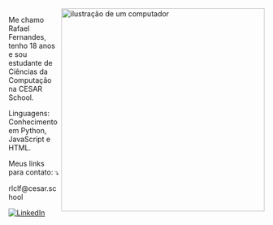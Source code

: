 <img src="https://raw.githubusercontent.com/MicaelliMedeiros/micaellimedeiros/master/image/computer-illustration.png" alt="ilustração de um computador" min-width="400px" max-width="400px" width="400px" align="right">

<p align="left"> 
  Me chamo Rafael Fernandes, tenho 18 anos e sou estudante de Ciências da Computação na CESAR School.
</p>

<p align="left">
  Linguagens: Conhecimento em Python, JavaScript e HTML.
</p>

<p align="left">
  Meus links para contato: ⤵️
</p>
</p>rlclf@cesar.school<p>

<p align="left">
  <a href="#" title="LinkedIn">
  <img src="https://img.shields.io/badge/-Linkedin-0e76a8?style=flat-square&logo=Linkedin&logoColor=white&link=www.linkedin.com/in/rafael-cfernandes" alt="LinkedIn"/></a>
  

